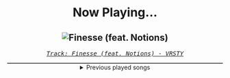 <div align="center"> 
<h1>Now Playing...</h1>

![Finesse (feat. Notions)](https://i.scdn.co/image/ab67616d00001e0289c3110631c4226f66ea0310)
--
_<samp><a href="https://open.spotify.com/track/7f3xb4YgogMghXoKhGLrsY">Track: Finesse (feat. Notions) - VRSTY</a></samp>_

<div style="border: 1px #4B5054 solid"></div>
<details>
  <summary>
    Previous played songs
  </summary>
  <table>
    <thead>
      <tr>
        <th>
          Artist
        </th>
        <th>
          Song
        </th>
        <th>
          Link
        </th>
      </tr>
    </thead>
    <tbody>
      <tr><td>VRSTY</td><td>Finesse (feat. Notions)</td><td><a href="https://open.spotify.com/track/7f3xb4YgogMghXoKhGLrsY">https://open.spotify.com/track/7f3xb4YgogMghXoKhGLrsY</a></td></tr><tr><td>From Fall to Spring</td><td>BARRIERS</td><td><a href="https://open.spotify.com/track/1zfXuR7k7Hb21KHjQaa4Rt">https://open.spotify.com/track/1zfXuR7k7Hb21KHjQaa4Rt</a></td></tr><tr><td>Dayseeker</td><td>Neon Grave</td><td><a href="https://open.spotify.com/track/46b5EPoX1k0Q1VymqWZ35R">https://open.spotify.com/track/46b5EPoX1k0Q1VymqWZ35R</a></td></tr><tr><td>Everyone Loves A Villain</td><td>Hell We Made</td><td><a href="https://open.spotify.com/track/0OLdZzrapANuExZyJSeby7">https://open.spotify.com/track/0OLdZzrapANuExZyJSeby7</a></td></tr><tr><td>Three Days Grace</td><td>Neurotic (feat. Lukas Rossi)</td><td><a href="https://open.spotify.com/track/6JfNf81zML3XVFXZbbtyZ8">https://open.spotify.com/track/6JfNf81zML3XVFXZbbtyZ8</a></td></tr><tr><td>Breaking Benjamin</td><td>Feed the Wolf</td><td><a href="https://open.spotify.com/track/7rOv6HovIJvYHXCg0cVfTk">https://open.spotify.com/track/7rOv6HovIJvYHXCg0cVfTk</a></td></tr><tr><td>Imminence</td><td>Heaven in Hiding</td><td><a href="https://open.spotify.com/track/4SwArKsYS1uHsBtNSFvi8U">https://open.spotify.com/track/4SwArKsYS1uHsBtNSFvi8U</a></td></tr><tr><td>Galleons</td><td>Casablanca</td><td><a href="https://open.spotify.com/track/0oreRtqd8OHcTJqQR6ScsJ">https://open.spotify.com/track/0oreRtqd8OHcTJqQR6ScsJ</a></td></tr><tr><td>Novelists FR</td><td>Smoke Signals</td><td><a href="https://open.spotify.com/track/49sl0qA6id6Tz84Yrr3BsW">https://open.spotify.com/track/49sl0qA6id6Tz84Yrr3BsW</a></td></tr><tr><td>Bad Omens</td><td>Like A Villain</td><td><a href="https://open.spotify.com/track/0xoyUiHhxVH4gwb0CRgNmg">https://open.spotify.com/track/0xoyUiHhxVH4gwb0CRgNmg</a></td></tr><tr><td>Hollywood Undead</td><td>CHAOS</td><td><a href="https://open.spotify.com/track/7MKG6MvGpmE8qkdzXS4Rfe">https://open.spotify.com/track/7MKG6MvGpmE8qkdzXS4Rfe</a></td></tr><tr><td>coldrain</td><td>PARADISE (Kill The Silence)</td><td><a href="https://open.spotify.com/track/1YLnHvUtdMN91dmwFE5ueh">https://open.spotify.com/track/1YLnHvUtdMN91dmwFE5ueh</a></td></tr><tr><td>The Plot In You</td><td>Face Me</td><td><a href="https://open.spotify.com/track/46lko6p7snMatkxxO1a41q">https://open.spotify.com/track/46lko6p7snMatkxxO1a41q</a></td></tr><tr><td>From Fall to Spring</td><td>BR4INFCK</td><td><a href="https://open.spotify.com/track/7mizCvYsKdmO3JZzTytoZQ">https://open.spotify.com/track/7mizCvYsKdmO3JZzTytoZQ</a></td></tr><tr><td>From Fall to Spring</td><td>RISE</td><td><a href="https://open.spotify.com/track/4BFE6Eq6HGKzdyH0DEbONn">https://open.spotify.com/track/4BFE6Eq6HGKzdyH0DEbONn</a></td></tr><tr><td>Chaosbay</td><td>Eternal Eyes</td><td><a href="https://open.spotify.com/track/6H0BotUhYGpGMEdiHaB1q1">https://open.spotify.com/track/6H0BotUhYGpGMEdiHaB1q1</a></td></tr><tr><td>Bad Omens</td><td>The Grey</td><td><a href="https://open.spotify.com/track/5oZy9b1lMtREB3cqOPQusD">https://open.spotify.com/track/5oZy9b1lMtREB3cqOPQusD</a></td></tr><tr><td>Anbu Monastir</td><td>Akatsuki Cypher</td><td><a href="https://open.spotify.com/track/7AV11Hq9Z1mF5RPR9Ikpw6">https://open.spotify.com/track/7AV11Hq9Z1mF5RPR9Ikpw6</a></td></tr><tr><td>Animetrix</td><td>Episch</td><td><a href="https://open.spotify.com/track/0BEq9q3XmPd4N8RRHwhi3L">https://open.spotify.com/track/0BEq9q3XmPd4N8RRHwhi3L</a></td></tr><tr><td>Papa Roach</td><td>Swerve - Rockzilla Remix</td><td><a href="https://open.spotify.com/track/2nUicn7YuS1bo2DqgELtj0">https://open.spotify.com/track/2nUicn7YuS1bo2DqgELtj0</a></td></tr>
    </tbody>
  </table>
</details>

</div>
